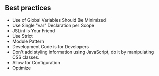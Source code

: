 ## Best practices
- Use of Global Variables Should Be Minimized
- Use Single "var" Declaration per Scope
- JSLint is Your Friend
- Use Strict
- Module Pattern
- Development Code is for Developers
- Don't add styling information using JavaScript, do it by manipulating CSS classes.
- Allow for Configuration
- Optimize

